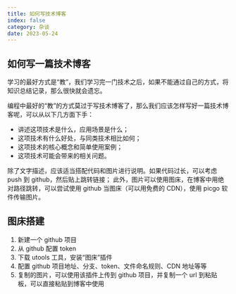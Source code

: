 ```yaml
---
title: 如何写技术博客
index: false
category: 杂谈
date: 2023-05-24
---
```


## 如何写一篇技术博客

学习的最好方式是“教”，我们学习完一门技术之后，如果不能通过自己的方式，将知识总结记录，那么很快就会遗忘。

编程中最好的“教”的方式莫过于写技术博客了，那么我们应该怎样写好一篇技术博客呢，可以从以下几方面下手：

- 讲述这项技术是什么，应用场景是什么；
- 这项技术有什么好处，与同类技术相比如何；
- 这项技术的核心概念和简单使用案例；
- 这项技术可能会带来的相关问题。

除了文字描述，应该适当搭配代码和图片进行说明。如果代码过长，可以考虑 push 到 github，然后贴上跳转链接；
此外，图片可以使用图床，在博客中用绝对路径跳转，可以尝试使用 github 当图床（可以用免费的 CDN），使用 picgo 软件传输图片。

## 图床搭建

1. 新建一个 github 项目
2. 从 github 配置 token
3. 下载 utools 工具，安装“图床”插件
4. 配置 github 项目地址、分支、token、文件命名规则、CDN 地址等等
5. 复制的图片，可以使用该插件上传到 github 项目，并复制一个 url 到粘贴板，可以直接粘贴到博客中使用